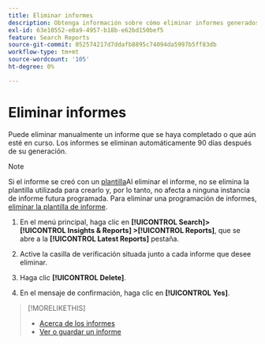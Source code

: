 ```yaml
---
title: Eliminar informes
description: Obtenga información sobre cómo eliminar informes generados.
exl-id: 63e10552-e0a9-4957-b18b-e62bd150bef5
feature: Search Reports
source-git-commit: 052574217d7ddafb8895c74094da5997b5ff83db
workflow-type: tm+mt
source-wordcount: '105'
ht-degree: 0%

---
```


# Eliminar informes

Puede eliminar manualmente un informe que se haya completado o que aún esté en curso. Los informes se eliminan automáticamente 90 días después de su generación.

>[!NOTE]
>
>Si el informe se creó con un [plantilla](/help/search-social-commerce/reports/automation/templates/template-about.md)Al eliminar el informe, no se elimina la plantilla utilizada para crearlo y, por lo tanto, no afecta a ninguna instancia de informe futura programada. Para eliminar una programación de informes, [eliminar la plantilla de informe](/help/search-social-commerce/reports/automation/templates/template-delete.md).

1. En el menú principal, haga clic en **[!UICONTROL Search]> [!UICONTROL Insights & Reports] >[!UICONTROL Reports]**, que se abre a la **[!UICONTROL Latest Reports]** pestaña.

1. Active la casilla de verificación situada junto a cada informe que desee eliminar.

1. Haga clic **[!UICONTROL Delete]**.

1. En el mensaje de confirmación, haga clic en **[!UICONTROL Yes]**.

>[!MORELIKETHIS]
>
>* [Acerca de los informes](/help/search-social-commerce/reports/report-about.md)
>* [Ver o guardar un informe](/help/search-social-commerce/reports/management/report-view-save.md)
